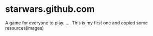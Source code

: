 # starwars.github.com
A game for everyone to play...... This is my first one and copied some resources(images)
